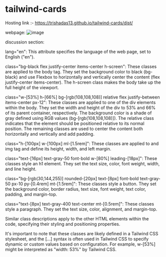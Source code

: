 # tailwind-cards

Hosting link :- https://trishadas13.github.io/tailwind-cards/dist/

webpage:
![image](https://github.com/trishaDas13/tailwind-cards/assets/126088849/503b283b-708a-43b0-95ca-540c152bc93f)

discussion section: 

lang="en": This attribute specifies the language of the web page, set to English ("en").

class="bg-black flex justify-center items-center h-screen": These classes are applied to the body tag. They set the background color to black (bg-black) and use Flexbox to horizontally and vertically center the content (flex justify-center items-center). The h-screen class makes the body take up the full height of the viewport.

class="w-[53%] h-[66%] bg-[rgb(108,108,108)] relative flex justify-between items-center px-12": These classes are applied to one of the div elements within the body. They set the width and height of the div to 53% and 66% of its parent container, respectively. The background color is a shade of gray defined using RGB values (bg-[rgb(108,108,108)]). The relative class indicates that the element should be positioned relative to its normal position. The remaining classes are used to center the content both horizontally and vertically and add padding.

class="h-[100px] w-[100px] ml-[1.5rem]": These classes are applied to and img tag and define its height, width, and left margin.

class="text-[16px] text-gray-50 font-bold w-[80%] leading-[18px]": These classes style an h1 element. They set the text size, color, font weight, width, and line height.

class="bg-[rgb(30,144,255)] rounded-[20px] text-[8px] font-bold text-gray-50 px-10 py-[0.4rem] mt-[1.5rem]": These classes style a button. They set the background color, border radius, text size, font weight, text color, padding, and margin-top.

class="text-[8px] text-gray-400 text-center mt-[0.5rem]": These classes style a paragraph. They set the text size, color, alignment, and margin-top.

Similar class descriptions apply to the other HTML elements within the code, specifying their styling and positioning properties.

It's important to note that these classes are likely defined in a Tailwind CSS stylesheet, and the [...] syntax is often used in Tailwind CSS to specify dynamic or custom values based on configuration. For example, w-[53%] might be interpreted as "width: 53%" by Tailwind CSS.

